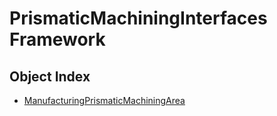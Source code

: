 # PrismaticMachiningInterfaces Framework

## Object Index

  * [ManufacturingPrismaticMachiningArea](PrismaticMachiningInterfaces/interface_ManufacturingPrismaticMachiningArea_254013.md)